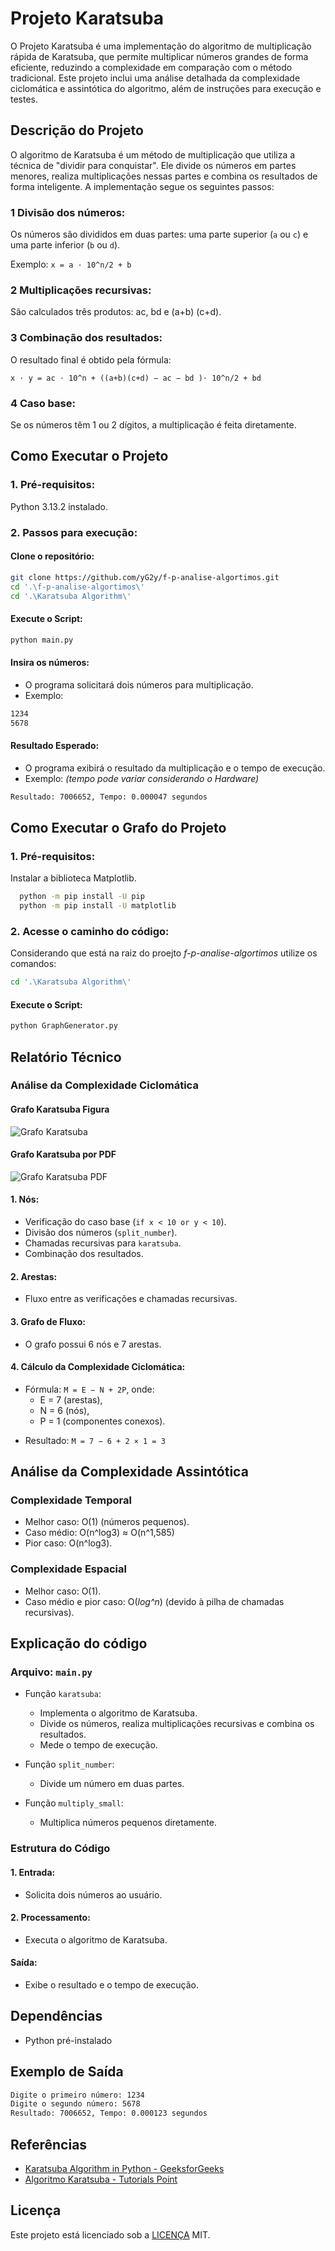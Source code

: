 # Projeto Karatsuba

O Projeto Karatsuba é uma implementação do algoritmo de multiplicação rápida de Karatsuba, que permite multiplicar números grandes de forma eficiente, reduzindo a complexidade em comparação com o método tradicional. Este projeto inclui uma análise detalhada da complexidade ciclomática e assintótica do algoritmo, além de instruções para execução e testes.

## Descrição do Projeto

O algoritmo de Karatsuba é um método de multiplicação que utiliza a técnica de "dividir para conquistar". Ele divide os números em partes menores, realiza multiplicações nessas partes e combina os resultados de forma inteligente. A implementação segue os seguintes passos:

### 1 Divisão dos números:

Os números são divididos em duas partes: uma parte superior (```a``` ou ```c```) e uma parte inferior (```b``` ou ```d```).

Exemplo: ```x = a ⋅ 10^n/2 + b```

### 2 Multiplicações recursivas:

São calculados três produtos: ac, bd e (a+b) (c+d).

### 3 Combinação dos resultados:

O resultado final é obtido pela fórmula:

```x ⋅ y = ac ⋅ 10^n + ((a+b)(c+d) − ac − bd )⋅ 10^n/2 + bd```

### 4 Caso base:

Se os números têm 1 ou 2 dígitos, a multiplicação é feita diretamente. 

## Como Executar o Projeto

### 1. Pré-requisitos:
  Python 3.13.2 instalado.

### 2. Passos para execução:

#### Clone o repositório:
```bash
git clone https://github.com/yG2y/f-p-analise-algortimos.git
cd '.\f-p-analise-algortimos\'
cd '.\Karatsuba Algorithm\'
```

#### Execute o Script:
```bash
python main.py
```

#### Insira os números:
* O programa solicitará dois números para multiplicação.
* Exemplo: 
```bash
1234
5678
```
#### Resultado Esperado:
* O programa exibirá o resultado da multiplicação e o tempo de execução.
* Exemplo: *(tempo pode variar considerando o Hardware)*
```bash
Resultado: 7006652, Tempo: 0.000047 segundos 
```
## Como Executar o Grafo do Projeto

### 1. Pré-requisitos:
  Instalar a biblioteca Matplotlib.
  ```bash
    python -m pip install -U pip
    python -m pip install -U matplotlib
  ```

### 2. Acesse o caminho do código:
Considerando que está na raiz do proejto *f-p-analise-algortimos* utilize os comandos:
```bash
cd '.\Karatsuba Algorithm\'
```

#### Execute o Script:
```bash
python GraphGenerator.py
```

## Relatório Técnico

### Análise da Complexidade Ciclomática

#### Grafo Karatsuba Figura
![Grafo Karatsuba](/Karatsuba%20Algorithm/imgs/FigureGraph.png)

#### Grafo Karatsuba por PDF
![Grafo Karatsuba PDF](/Karatsuba%20Algorithm/imgs/Grafos%20Karatsuba.png)

#### 1. Nós:
* Verificação do caso base (```if x < 10 or y < 10```).
* Divisão dos números (```split_number```).
* Chamadas recursivas para ```karatsuba```.
* Combinação dos resultados.

#### 2. Arestas:

* Fluxo entre as verificações e chamadas recursivas.

#### 3. Grafo de Fluxo:

* O grafo possui 6 nós e 7 arestas.

#### 4. Cálculo da Complexidade Ciclomática:

* Fórmula: ```M = E − N + 2P```, onde:
  - E = 7 (arestas),
  - N = 6 (nós),
  - P = 1 (componentes conexos). 
- Resultado: ```M = 7 − 6 + 2 × 1 = 3```

## Análise da Complexidade Assintótica

### Complexidade Temporal

* Melhor caso: O(1) (números pequenos).
* Caso médio: O(n^log⁡3) ≈ O(n^1,585)
* Pior caso: O(n^log⁡3).

### Complexidade Espacial

* Melhor caso: O(1).
* Caso médio e pior caso: O(*log^n*) (devido à pilha de chamadas recursivas).

## Explicação do código

### Arquivo: ```main.py```

* Função ```karatsuba```:
  - Implementa o algoritmo de Karatsuba.
  - Divide os números, realiza multiplicações recursivas e combina os resultados.
  - Mede o tempo de execução.
  
* Função ```split_number```:
  - Divide um número em duas partes.

* Função ```multiply_small```:
  - Multiplica números pequenos diretamente.

### Estrutura do Código
#### 1. Entrada:
* Solicita dois números ao usuário.

#### 2. Processamento:
* Executa o algoritmo de Karatsuba.

#### Saída:
* Exibe o resultado e o tempo de execução.

## Dependências
* Python pré-instalado

## Exemplo de Saída
```bash
Digite o primeiro número: 1234
Digite o segundo número: 5678
Resultado: 7006652, Tempo: 0.000123 segundos
```

## Referências
* [Karatsuba Algorithm in Python - GeeksforGeeks](https://www.geeksforgeeks.org/karatsuba-algorithm-in-python/)
* [Algoritmo Karatsuba - Tutorials Point](https://www-tutorialspoint-com.translate.goog/data_structures_algorithms/karatsuba_algorithm.htm?_x_tr_sl=en&_x_tr_tl=pt&_x_tr_hl=pt&_x_tr_pto=tc)

## Licença
Este projeto está licenciado sob a [LICENÇA](../LICENSE) MIT.
